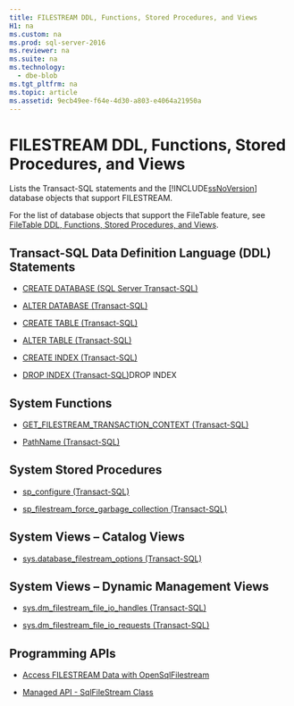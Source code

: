 ```yaml
---
title: FILESTREAM DDL, Functions, Stored Procedures, and Views
H1: na
ms.custom: na
ms.prod: sql-server-2016
ms.reviewer: na
ms.suite: na
ms.technology: 
  - dbe-blob
ms.tgt_pltfrm: na
ms.topic: article
ms.assetid: 9ecb49ee-f64e-4d30-a803-e4064a21950a
---
```

# FILESTREAM DDL, Functions, Stored Procedures, and Views
  Lists the Transact-SQL statements and the [!INCLUDE[ssNoVersion](../../Topics/TopicNameContainA/includes/ssNoVersion_md.md)] database objects that support FILESTREAM.  
  
 For the list of database objects that support the FileTable feature, see [FileTable DDL, Functions, Stored Procedures, and Views](../../Topics/TopicNameNotContainA/FileTable-DDL--Functions--Stored-Procedures--and-Views.md).  
  
##  <a name="ddl"></a> Transact-SQL Data Definition Language (DDL) Statements  
  
-   [CREATE DATABASE &#40;SQL Server Transact-SQL&#41;](../Topic/CREATE%20DATABASE%20\(SQL%20Server%20Transact-SQL\).md)  
  
-   [ALTER DATABASE &#40;Transact-SQL&#41;](../Topic/ALTER%20DATABASE%20\(Transact-SQL\).md)  
  
-   [CREATE TABLE &#40;Transact-SQL&#41;](../Topic/CREATE%20TABLE%20\(Transact-SQL\).md)  
  
-   [ALTER TABLE &#40;Transact-SQL&#41;](../Topic/ALTER%20TABLE%20\(Transact-SQL\).md)  
  
-   [CREATE INDEX &#40;Transact-SQL&#41;](../Topic/CREATE%20INDEX%20\(Transact-SQL\).md)  
  
-   [DROP INDEX &#40;Transact-SQL&#41;](../Topic/DROP%20INDEX%20\(Transact-SQL\).md)DROP INDEX  
  
##  <a name="func"></a> System Functions  
  
-   [GET_FILESTREAM_TRANSACTION_CONTEXT &#40;Transact-SQL&#41;](../Topic/GET_FILESTREAM_TRANSACTION_CONTEXT%20\(Transact-SQL\).md)  
  
-   [PathName &#40;Transact-SQL&#41;](../Topic/PathName%20\(Transact-SQL\).md)  
  
##  <a name="proc"></a> System Stored Procedures  
  
-   [sp_configure &#40;Transact-SQL&#41;](../Topic/sp_configure%20\(Transact-SQL\).md)  
  
-   [sp_filestream_force_garbage_collection &#40;Transact-SQL&#41;](../Topic/sp_filestream_force_garbage_collection%20\(Transact-SQL\).md)  
  
##  <a name="cat"></a> System Views – Catalog Views  
  
-   [sys.database_filestream_options &#40;Transact-SQL&#41;](../Topic/sys.database_filestream_options%20\(Transact-SQL\).md)  
  
##  <a name="dmv"></a> System Views – Dynamic Management Views  
  
-   [sys.dm_filestream_file_io_handles &#40;Transact-SQL&#41;](../Topic/sys.dm_filestream_file_io_handles%20\(Transact-SQL\).md)  
  
-   [sys.dm_filestream_file_io_requests &#40;Transact-SQL&#41;](../Topic/sys.dm_filestream_file_io_requests%20\(Transact-SQL\).md)  
  
##  <a name="api"></a> Programming APIs  
  
-   [Access FILESTREAM Data with OpenSqlFilestream](../../Topics/TopicNameNotContainA/Access-FILESTREAM-Data-with-OpenSqlFilestream.md)  
  
-   [Managed API - SqlFileStream Class](http://go.microsoft.com/fwlink/?LinkId=220875)  
  
  